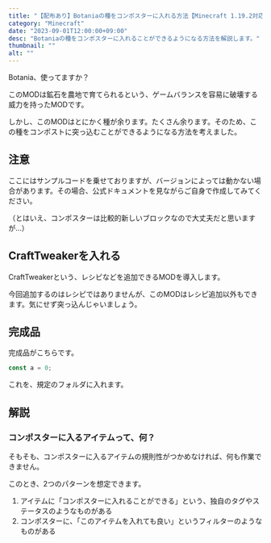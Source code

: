 ```yaml
---
title: "【配布あり】Botaniaの種をコンポスターに入れる方法【Minecraft 1.19.2対応】"
category: "Minecraft"
date: "2023-09-01T12:00:00+09:00"
desc: "Botaniaの種をコンポスターに入れることができるようになる方法を解説します。"
thumbnail: ""
alt: ""
---
```


Botania、使ってますか？

このMODは鉱石を農地で育てられるという、ゲームバランスを容易に破壊する威力を持ったMODです。

しかし、このMODはとにかく種が余ります。たくさん余ります。そのため、この種をコンポストに突っ込むことができるようになる方法を考えました。

## 注意

ここにはサンプルコードを乗せておりますが、バージョンによっては動かない場合があります。その場合、公式ドキュメントを見ながらご自身で作成してみてください。

（とはいえ、コンポスターは比較的新しいブロックなので大丈夫だと思いますが…）

## CraftTweakerを入れる

CraftTweakerという、レシピなどを追加できるMODを導入します。

今回追加するのはレシピではありませんが、このMODはレシピ追加以外もできます。気にせず突っ込んじゃいましょう。

## 完成品

完成品がこちらです。

```js
const a = 0;
```

これを、規定のフォルダに入れます。

## 解説

### コンポスターに入るアイテムって、何？

そもそも、コンポスターに入るアイテムの規則性がつかめなければ、何も作業できません。

このとき、2つのパターンを想定できます。

1. アイテムに「コンポスターに入れることができる」という、独自のタグやステータスのようなものがある
2. コンポスターに、「このアイテムを入れても良い」というフィルターのようなものがある

